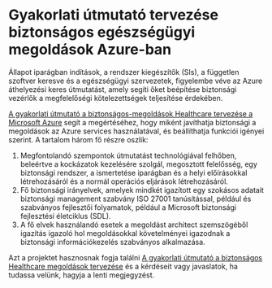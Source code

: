 <properties
   pageTitle="Gyakorlati útmutató tervezése biztonságos egészségügyi megoldások Azure-ban |} Microsoft Azure"
   description=" Ez a cikk segít megérteni a egészségügyi megoldások biztonsági javítása az Azure szolgáltatások és funkciók konfigurálható használatával hogyan. "
   services="security"
   documentationCenter="na"
   authors="TomShinder"
   manager="MBaldwin"
   editor="TomSh"/>

<tags
   ms.service="security"
   ms.devlang="na"
   ms.topic="article"
   ms.tgt_pltfrm="na"
   ms.workload="na"
   ms.date="09/06/2016"
   ms.author="terrylan"/>

# <a name="a-practical-guide-to-designing-secure-health-care-solutions-in-azure"></a>Gyakorlati útmutató tervezése biztonságos egészségügyi megoldások Azure-ban

Állapot iparágban indítások, a rendszer kiegészítők (SIs), a független szoftver keresve és a egészségügyi szervezetek, figyelembe véve az Azure áthelyezési keres útmutatást, amely segíti őket beépítése biztonsági vezérlők a megfelelőségi kötelezettségek teljesítése érdekében.

[A gyakorlati útmutató a biztonságos-megoldások Healthcare tervezése a Microsoft Azure](https://aka.ms/azureindustrysecurity) segít a megértéséhez, hogy miként javíthatja biztonsági a megoldások az Azure services használatával, és beállíthatja funkciói igényei szerint.
A tartalom három fő részre oszlik:

1. Megfontolandó szempontok útmutatást technológiával felhőben, beleértve a kockázatok kezelésére szolgál, megosztott felelősség, egy biztonsági rendszer, a ismertetése iparágban és a helyi előírásokkal létrehozásáról és a normál operációs eljárások létrehozásáról.
2. Fő biztonsági irányelvek, amelyek mindkét igazított egy szokásos adatait biztonsági management szabvány ISO 27001 tanúsítással, például és szabványos fejlesztői folyamatok, például a Microsoft biztonsági fejlesztési életciklus (SDL).
3. A fő elvek használandó esetek a megoldást architect szemszögéből igazítás igazoló hol megoldásokkal követelményei igazodnak a biztonsági információkezelés szabványos alkalmazása.

Azt a projektet hasznosnak fogja találni [A gyakorlati útmutató a biztonságos Healthcare megoldások tervezése](https://aka.ms/azureindustrysecurity) és a kérdéseit vagy javaslatok, ha tudassa velünk, hagyja a lenti megjegyzést.
